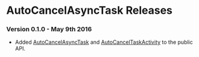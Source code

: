 # AutoCancelAsyncTask Releases #

### Version 0.1.0 - May 9th 2016 ###

* Added [AutoCancelAsyncTask](https://github.com/AlokBansal8/AutoCancelAsyncTask/blob/master/lib/src/main/java/com/github/alokbansal8/autocancelasynctask/AutoCancelTaskActivity.java)
and [AutoCancelTaskActivity](https://github.com/AlokBansal8/AutoCancelAsyncTask/blob/master/lib/src/main/java/com/github/alokbansal8/autocancelasynctask/AutoCancelAsyncTask.java)
to the public API.
